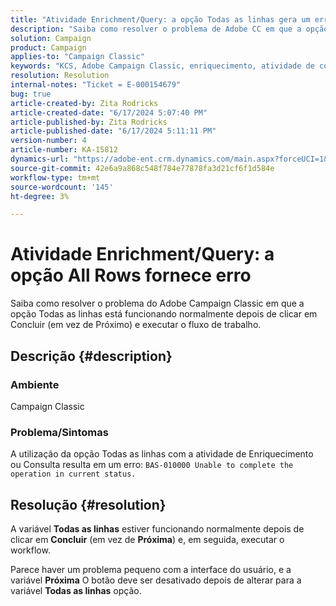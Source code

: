 ```yaml
---
title: "Atividade Enrichment/Query: a opção Todas as linhas gera um erro"
description: "Saiba como resolver o problema de Adobe CC em que a opção Todas as linhas está funcionando normalmente depois de clicar em Concluir e executar o fluxo de trabalho."
solution: Campaign
product: Campaign
applies-to: "Campaign Classic"
keywords: "KCS, Adobe Campaign Classic, enriquecimento, atividade de consulta, opção Todas as linhas, erro"
resolution: Resolution
internal-notes: "Ticket = E-000154679"
bug: true
article-created-by: Zita Rodricks
article-created-date: "6/17/2024 5:07:40 PM"
article-published-by: Zita Rodricks
article-published-date: "6/17/2024 5:11:11 PM"
version-number: 4
article-number: KA-15812
dynamics-url: "https://adobe-ent.crm.dynamics.com/main.aspx?forceUCI=1&pagetype=entityrecord&etn=knowledgearticle&id=87c24018-cc2c-ef11-840a-002248084fbb"
source-git-commit: 42e6a9a868c548f784e77878fa3d21cf6f1d584e
workflow-type: tm+mt
source-wordcount: '145'
ht-degree: 3%

---
```


# Atividade Enrichment/Query: a opção All Rows fornece erro


Saiba como resolver o problema do Adobe Campaign Classic em que a opção Todas as linhas está funcionando normalmente depois de clicar em Concluir (em vez de Próximo) e executar o fluxo de trabalho.

## Descrição {#description}


### Ambiente

Campaign Classic

### Problema/Sintomas

A utilização da opção Todas as linhas com a atividade de Enriquecimento ou Consulta resulta em um erro: `BAS-010000 Unable to complete the operation in current status.`


## Resolução {#resolution}


A variável <b>Todas as linhas</b> estiver funcionando normalmente depois de clicar em <b>Concluir</b> (em vez de <b>Próxima</b>) e, em seguida, executar o workflow.

Parece haver um problema pequeno com a interface do usuário, e a variável <b>Próxima</b> O botão deve ser desativado depois de alterar para a variável <b>Todas as linhas</b> opção.
